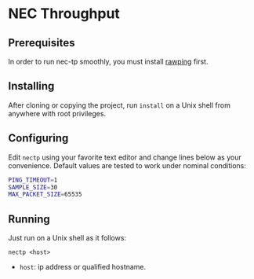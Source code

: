 NEC Throughput
==============

Prerequisites
-------------
In order to run nec-tp smoothly, you must install [rawping](https://github.com/cm45t3r/rawping) first.

Installing
----------
After cloning or copying the project, run `install` on a Unix shell from anywhere with root privileges.

Configuring
-----------
Edit `nectp` using your favorite text editor and change lines below as your convenience. Default values are tested to work under nominal conditions:

```bash
PING_TIMEOUT=1
SAMPLE_SIZE=30
MAX_PACKET_SIZE=65535
```

Running
-------
Just run on a Unix shell as it follows:

`nectp <host>`

- `host`: ip address or qualified hostname.
